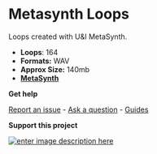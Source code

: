 
# Metasynth Loops

Loops created with U&I MetaSynth.

-  **Loops**: 164
-   **Formats:** WAV
-   **Approx Size:** 140mb
-   **[MetaSynth](http://www.uisoftware.com/MetaSynth/)**

**Get help**

[Report an issue](https://github.com/publicsamples/home/issues) - [Ask a question](https://github.com/publicsamples/home/discussions) - [Guides](https://github.com/publicsamples/home/wiki)

**Support this project**

[
![enter image description here](https://www.modularsamples.com/img/mf.png)
](https://modularsamples.gumroad.com/l/TdDvx)
